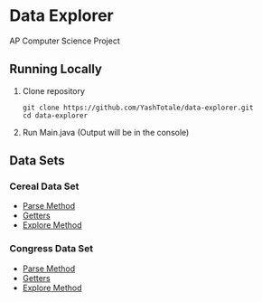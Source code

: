 # Data Explorer

AP Computer Science Project

## Running Locally

1. Clone repository

    ```shell
    git clone https://github.com/YashTotale/data-explorer.git
    cd data-explorer
    ```

2. Run Main.java (Output will be in the console)

## Data Sets

### Cereal Data Set

- [Parse Method](https://github.com/YashTotale/data-explorer/blob/main/src/Cereal/Cereal.java#L21-L51)
- [Getters](https://github.com/YashTotale/data-explorer/blob/main/src/Cereal/Cereal.java#L53-L91)
- [Explore Method](https://github.com/YashTotale/data-explorer/blob/main/src/Cereal/CerealFileProcessor.java#L32-L48)

### Congress Data Set

- [Parse Method](https://github.com/YashTotale/data-explorer/blob/main/src/Congress/Congress.java#L24-L59)
- [Getters](https://github.com/YashTotale/data-explorer/blob/main/src/Congress/Congress.java#L61-L111)
- [Explore Method](https://github.com/YashTotale/data-explorer/blob/main/src/Congress/CongressFileProcessor.java#L37-L64)
